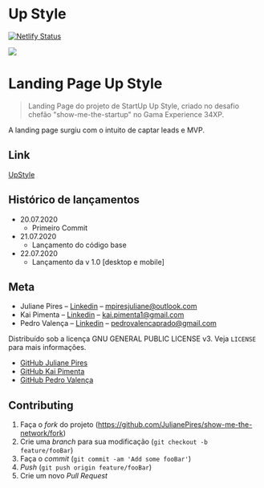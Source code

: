 # Up Style 

[![Netlify Status](https://api.netlify.com/api/v1/badges/862322df-5d41-42f4-bf9b-042742167e8f/deploy-status)](https://app.netlify.com/sites/upstyleapp/deploys)

![](/img/01_logo.png)

# Landing Page Up Style
> Landing Page do projeto de StartUp Up Style, criado no desafio chefão "show-me-the-startup" no Gama Experience 34XP.

A landing page surgiu com o intuito de captar leads e MVP.

## Link

[UpStyle](https://upstyleapp.com)

## Histórico de lançamentos

* 20.07.2020
    * Primeiro Commit
* 21.07.2020
    * Lançamento do código base
* 22.07.2020
    * Lançamento da v 1.0 [desktop e mobile]

## Meta

* Juliane Pires – [Linkedin](https://www.linkedin.com/in/juliane-pires/) – mpiresjuliane@outlook.com
* Kai Pimenta – [Linkedin](https://www.linkedin.com/in/kai-pimenta/) – kai.pimenta1@gmail.com
* Pedro Valença – [Linkedin](https://www.linkedin.com/in/pedrovprado/) – pedrovalencaprado@gmail.com

Distribuído sob a licença GNU GENERAL PUBLIC LICENSE v3. Veja `LICENSE` para mais informações.

* [GitHub Juliane Pires](https://https://github.com/JulianePires)
* [GitHub Kai Pimenta](https://github.com/kpmnta)
* [GitHub Pedro Valença](https://github.com/PedroVPrado)

## Contributing

1. Faça o _fork_ do projeto (<https://github.com/JulianePires/show-me-the-network/fork>)
2. Crie uma _branch_ para sua modificação (`git checkout -b feature/fooBar`)
3. Faça o _commit_ (`git commit -am 'Add some fooBar'`)
4. _Push_ (`git push origin feature/fooBar`)
5. Crie um novo _Pull Request_
